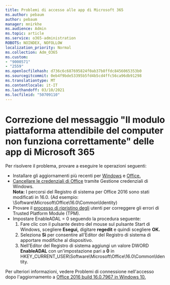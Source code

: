 ```yaml
---
title: Problemi di accesso alle app di Microsoft 365
ms.author: pebaum
author: pebaum
manager: mnirkhe
ms.audience: Admin
ms.topic: article
ms.service: o365-administration
ROBOTS: NOINDEX, NOFOLLOW
localization_priority: Normal
ms.collection: Adm_O365
ms.custom:
- "9000571"
- "2559"
ms.openlocfilehash: d736c6c687695824f0ab37b8ffdc8456065353b0
ms.sourcegitcommit: 0eb4f9bde53395b5fd4b5cd4ffc56ca96db91298
ms.translationtype: MT
ms.contentlocale: it-IT
ms.lasthandoff: 03/10/2021
ms.locfileid: "50709110"
---
```

# <a name="fixing-the-microsoft-365-apps-your-computers-trusted-platform-module-is-not-functioning-properly-message"></a>Correzione del messaggio "Il modulo piattaforma attendibile del computer non funziona correttamente" delle app di Microsoft 365

Per risolvere il problema, provare a eseguire le operazioni seguenti:

- Installare gli aggiornamenti più recenti per [Windows](https://support.microsoft.com/help/4027667/windows-10-update) e [Office.](https://support.office.com/article/update-office-and-your-computer-with-microsoft-update-2ab296f3-7f03-43a2-8e50-46de917611c5)
- [Cancellare le credenziali di Office](https://docs.microsoft.com/office/troubleshoot/office-suite-issues/another-account-already-signed-in#step-4-clear-cached-credentials-on-the-computer) tramite Gestione credenziali di Windows.<br/>
    **Nota:** I percorsi del Registro di sistema per Office 2016 sono stati modificati in 16.0. (Ad esempio: \Software\Microsoft\Office\16.0\Common\Identity\)
- Provare il [processo di ripristino degli](https://docs.microsoft.com/office365/troubleshoot/administration/connection-issue-when-sign-in-office-2016#symptom-2) utenti per correggere gli errori di Trusted Platform Module (TPM).
- Impostare EnableADAL = 0 seguendo la procedura seguente:  
    1. Fare clic con il pulsante destro del mouse sul pulsante Start di Windows, scegliere **Esegui,** digitare **regedit** e quindi scegliere **OK.**
    2. Seleziona **Sì** per consentire all'Editor del Registro di sistema di apportare modifiche al dispositivo.
    3. Nell'Editor del Registro di sistema aggiungi un valore DWORD **EnableADAL** con un'impostazione pari a **0** in HKEY_CURRENT_USER\Software\Microsoft\Office\16.0\Common\Identity.

Per ulteriori informazioni, vedere Problemi di connessione nell'accesso dopo l'aggiornamento a [Office 2016 build 16.0.7967 in Windows 10.](https://docs.microsoft.com/office365/troubleshoot/administration/connection-issue-when-sign-in-office-2016)